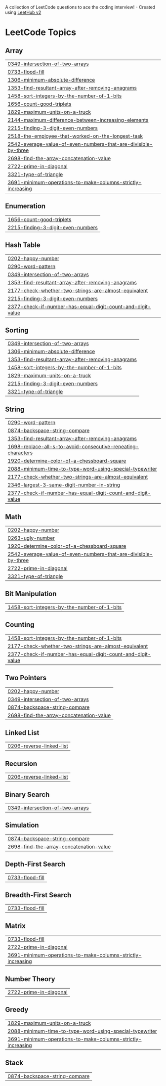 A collection of LeetCode questions to ace the coding interview! - Created using [LeetHub v2](https://github.com/arunbhardwaj/LeetHub-2.0)
<!---LeetCode Topics Start-->
# LeetCode Topics
## Array
|  |
| ------- |
| [0349-intersection-of-two-arrays](https://github.com/sivaShilpa/leetcode/tree/master/0349-intersection-of-two-arrays) |
| [0733-flood-fill](https://github.com/sivaShilpa/leetcode/tree/master/0733-flood-fill) |
| [1306-minimum-absolute-difference](https://github.com/sivaShilpa/leetcode/tree/master/1306-minimum-absolute-difference) |
| [1353-find-resultant-array-after-removing-anagrams](https://github.com/sivaShilpa/leetcode/tree/master/1353-find-resultant-array-after-removing-anagrams) |
| [1458-sort-integers-by-the-number-of-1-bits](https://github.com/sivaShilpa/leetcode/tree/master/1458-sort-integers-by-the-number-of-1-bits) |
| [1656-count-good-triplets](https://github.com/sivaShilpa/leetcode/tree/master/1656-count-good-triplets) |
| [1829-maximum-units-on-a-truck](https://github.com/sivaShilpa/leetcode/tree/master/1829-maximum-units-on-a-truck) |
| [2144-maximum-difference-between-increasing-elements](https://github.com/sivaShilpa/leetcode/tree/master/2144-maximum-difference-between-increasing-elements) |
| [2215-finding-3-digit-even-numbers](https://github.com/sivaShilpa/leetcode/tree/master/2215-finding-3-digit-even-numbers) |
| [2518-the-employee-that-worked-on-the-longest-task](https://github.com/sivaShilpa/leetcode/tree/master/2518-the-employee-that-worked-on-the-longest-task) |
| [2542-average-value-of-even-numbers-that-are-divisible-by-three](https://github.com/sivaShilpa/leetcode/tree/master/2542-average-value-of-even-numbers-that-are-divisible-by-three) |
| [2698-find-the-array-concatenation-value](https://github.com/sivaShilpa/leetcode/tree/master/2698-find-the-array-concatenation-value) |
| [2722-prime-in-diagonal](https://github.com/sivaShilpa/leetcode/tree/master/2722-prime-in-diagonal) |
| [3321-type-of-triangle](https://github.com/sivaShilpa/leetcode/tree/master/3321-type-of-triangle) |
| [3691-minimum-operations-to-make-columns-strictly-increasing](https://github.com/sivaShilpa/leetcode/tree/master/3691-minimum-operations-to-make-columns-strictly-increasing) |
## Enumeration
|  |
| ------- |
| [1656-count-good-triplets](https://github.com/sivaShilpa/leetcode/tree/master/1656-count-good-triplets) |
| [2215-finding-3-digit-even-numbers](https://github.com/sivaShilpa/leetcode/tree/master/2215-finding-3-digit-even-numbers) |
## Hash Table
|  |
| ------- |
| [0202-happy-number](https://github.com/sivaShilpa/leetcode/tree/master/0202-happy-number) |
| [0290-word-pattern](https://github.com/sivaShilpa/leetcode/tree/master/0290-word-pattern) |
| [0349-intersection-of-two-arrays](https://github.com/sivaShilpa/leetcode/tree/master/0349-intersection-of-two-arrays) |
| [1353-find-resultant-array-after-removing-anagrams](https://github.com/sivaShilpa/leetcode/tree/master/1353-find-resultant-array-after-removing-anagrams) |
| [2177-check-whether-two-strings-are-almost-equivalent](https://github.com/sivaShilpa/leetcode/tree/master/2177-check-whether-two-strings-are-almost-equivalent) |
| [2215-finding-3-digit-even-numbers](https://github.com/sivaShilpa/leetcode/tree/master/2215-finding-3-digit-even-numbers) |
| [2377-check-if-number-has-equal-digit-count-and-digit-value](https://github.com/sivaShilpa/leetcode/tree/master/2377-check-if-number-has-equal-digit-count-and-digit-value) |
## Sorting
|  |
| ------- |
| [0349-intersection-of-two-arrays](https://github.com/sivaShilpa/leetcode/tree/master/0349-intersection-of-two-arrays) |
| [1306-minimum-absolute-difference](https://github.com/sivaShilpa/leetcode/tree/master/1306-minimum-absolute-difference) |
| [1353-find-resultant-array-after-removing-anagrams](https://github.com/sivaShilpa/leetcode/tree/master/1353-find-resultant-array-after-removing-anagrams) |
| [1458-sort-integers-by-the-number-of-1-bits](https://github.com/sivaShilpa/leetcode/tree/master/1458-sort-integers-by-the-number-of-1-bits) |
| [1829-maximum-units-on-a-truck](https://github.com/sivaShilpa/leetcode/tree/master/1829-maximum-units-on-a-truck) |
| [2215-finding-3-digit-even-numbers](https://github.com/sivaShilpa/leetcode/tree/master/2215-finding-3-digit-even-numbers) |
| [3321-type-of-triangle](https://github.com/sivaShilpa/leetcode/tree/master/3321-type-of-triangle) |
## String
|  |
| ------- |
| [0290-word-pattern](https://github.com/sivaShilpa/leetcode/tree/master/0290-word-pattern) |
| [0874-backspace-string-compare](https://github.com/sivaShilpa/leetcode/tree/master/0874-backspace-string-compare) |
| [1353-find-resultant-array-after-removing-anagrams](https://github.com/sivaShilpa/leetcode/tree/master/1353-find-resultant-array-after-removing-anagrams) |
| [1698-replace-all-s-to-avoid-consecutive-repeating-characters](https://github.com/sivaShilpa/leetcode/tree/master/1698-replace-all-s-to-avoid-consecutive-repeating-characters) |
| [1920-determine-color-of-a-chessboard-square](https://github.com/sivaShilpa/leetcode/tree/master/1920-determine-color-of-a-chessboard-square) |
| [2088-minimum-time-to-type-word-using-special-typewriter](https://github.com/sivaShilpa/leetcode/tree/master/2088-minimum-time-to-type-word-using-special-typewriter) |
| [2177-check-whether-two-strings-are-almost-equivalent](https://github.com/sivaShilpa/leetcode/tree/master/2177-check-whether-two-strings-are-almost-equivalent) |
| [2346-largest-3-same-digit-number-in-string](https://github.com/sivaShilpa/leetcode/tree/master/2346-largest-3-same-digit-number-in-string) |
| [2377-check-if-number-has-equal-digit-count-and-digit-value](https://github.com/sivaShilpa/leetcode/tree/master/2377-check-if-number-has-equal-digit-count-and-digit-value) |
## Math
|  |
| ------- |
| [0202-happy-number](https://github.com/sivaShilpa/leetcode/tree/master/0202-happy-number) |
| [0263-ugly-number](https://github.com/sivaShilpa/leetcode/tree/master/0263-ugly-number) |
| [1920-determine-color-of-a-chessboard-square](https://github.com/sivaShilpa/leetcode/tree/master/1920-determine-color-of-a-chessboard-square) |
| [2542-average-value-of-even-numbers-that-are-divisible-by-three](https://github.com/sivaShilpa/leetcode/tree/master/2542-average-value-of-even-numbers-that-are-divisible-by-three) |
| [2722-prime-in-diagonal](https://github.com/sivaShilpa/leetcode/tree/master/2722-prime-in-diagonal) |
| [3321-type-of-triangle](https://github.com/sivaShilpa/leetcode/tree/master/3321-type-of-triangle) |
## Bit Manipulation
|  |
| ------- |
| [1458-sort-integers-by-the-number-of-1-bits](https://github.com/sivaShilpa/leetcode/tree/master/1458-sort-integers-by-the-number-of-1-bits) |
## Counting
|  |
| ------- |
| [1458-sort-integers-by-the-number-of-1-bits](https://github.com/sivaShilpa/leetcode/tree/master/1458-sort-integers-by-the-number-of-1-bits) |
| [2177-check-whether-two-strings-are-almost-equivalent](https://github.com/sivaShilpa/leetcode/tree/master/2177-check-whether-two-strings-are-almost-equivalent) |
| [2377-check-if-number-has-equal-digit-count-and-digit-value](https://github.com/sivaShilpa/leetcode/tree/master/2377-check-if-number-has-equal-digit-count-and-digit-value) |
## Two Pointers
|  |
| ------- |
| [0202-happy-number](https://github.com/sivaShilpa/leetcode/tree/master/0202-happy-number) |
| [0349-intersection-of-two-arrays](https://github.com/sivaShilpa/leetcode/tree/master/0349-intersection-of-two-arrays) |
| [0874-backspace-string-compare](https://github.com/sivaShilpa/leetcode/tree/master/0874-backspace-string-compare) |
| [2698-find-the-array-concatenation-value](https://github.com/sivaShilpa/leetcode/tree/master/2698-find-the-array-concatenation-value) |
## Linked List
|  |
| ------- |
| [0206-reverse-linked-list](https://github.com/sivaShilpa/leetcode/tree/master/0206-reverse-linked-list) |
## Recursion
|  |
| ------- |
| [0206-reverse-linked-list](https://github.com/sivaShilpa/leetcode/tree/master/0206-reverse-linked-list) |
## Binary Search
|  |
| ------- |
| [0349-intersection-of-two-arrays](https://github.com/sivaShilpa/leetcode/tree/master/0349-intersection-of-two-arrays) |
## Simulation
|  |
| ------- |
| [0874-backspace-string-compare](https://github.com/sivaShilpa/leetcode/tree/master/0874-backspace-string-compare) |
| [2698-find-the-array-concatenation-value](https://github.com/sivaShilpa/leetcode/tree/master/2698-find-the-array-concatenation-value) |
## Depth-First Search
|  |
| ------- |
| [0733-flood-fill](https://github.com/sivaShilpa/leetcode/tree/master/0733-flood-fill) |
## Breadth-First Search
|  |
| ------- |
| [0733-flood-fill](https://github.com/sivaShilpa/leetcode/tree/master/0733-flood-fill) |
## Matrix
|  |
| ------- |
| [0733-flood-fill](https://github.com/sivaShilpa/leetcode/tree/master/0733-flood-fill) |
| [2722-prime-in-diagonal](https://github.com/sivaShilpa/leetcode/tree/master/2722-prime-in-diagonal) |
| [3691-minimum-operations-to-make-columns-strictly-increasing](https://github.com/sivaShilpa/leetcode/tree/master/3691-minimum-operations-to-make-columns-strictly-increasing) |
## Number Theory
|  |
| ------- |
| [2722-prime-in-diagonal](https://github.com/sivaShilpa/leetcode/tree/master/2722-prime-in-diagonal) |
## Greedy
|  |
| ------- |
| [1829-maximum-units-on-a-truck](https://github.com/sivaShilpa/leetcode/tree/master/1829-maximum-units-on-a-truck) |
| [2088-minimum-time-to-type-word-using-special-typewriter](https://github.com/sivaShilpa/leetcode/tree/master/2088-minimum-time-to-type-word-using-special-typewriter) |
| [3691-minimum-operations-to-make-columns-strictly-increasing](https://github.com/sivaShilpa/leetcode/tree/master/3691-minimum-operations-to-make-columns-strictly-increasing) |
## Stack
|  |
| ------- |
| [0874-backspace-string-compare](https://github.com/sivaShilpa/leetcode/tree/master/0874-backspace-string-compare) |
<!---LeetCode Topics End-->